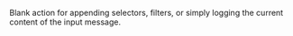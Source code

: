 Blank action for appending selectors, filters, or simply logging the current content of the input message.